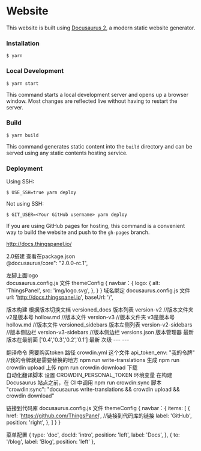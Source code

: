 # Website

This website is built using [Docusaurus 2](https://docusaurus.io/), a modern static website generator.

### Installation

```
$ yarn
```

### Local Development

```
$ yarn start
```

This command starts a local development server and opens up a browser window. Most changes are reflected live without having to restart the server.

### Build

```
$ yarn build
```

This command generates static content into the `build` directory and can be served using any static contents hosting service.

### Deployment

Using SSH:

```
$ USE_SSH=true yarn deploy
```

Not using SSH:

```
$ GIT_USER=<Your GitHub username> yarn deploy
```

If you are using GitHub pages for hosting, this command is a convenient way to build the website and push to the `gh-pages` branch.

http://docs.thingspanel.io/

2.0搭建  查看在package.json  
    @docusaurus/core": "2.0.0-rc.1",

左脚上面logo  
  docusaurus.config.js 文件
    themeConfig {
      navbar：{
         logo: {
          alt: 'ThingsPanel',
          src: 'img/logo.svg',
        },
      }
    }
域名绑定 
   docusaurus.config.js 文件
      url: 'http://docs.thingspanel.io',
      baseUrl: '/',


版本构建  根据版本切换文档
versioned_docs 版本列表
  version-v2  //版本文件夹 v2是版本号
    hollow.md  //版本文件
  version-v3  //版本文件夹 v3是版本号
    hollow.md  //版本文件
versioned_sidebars 版本左侧列表
  version-v2-sidebars  //版本侧边栏
  version-v3-sidebars  //版本侧边栏
versions.json   版本管理器  最新版本在最前面 ['0.4','0.3','0.2','0.1']
                                            最新   次级  ---    ---

翻译命令 需要购买token 路径  crowdin.yml 这个文件 
  api_token_env: "我的令牌"   //我的令牌就是需要替换的地方
  npm run write-translations 生成 npm run crowdin upload 上传  npm run crowdin download 下载  
自动化翻译脚本   设置 CROWDIN_PERSONAL_TOKEN 环境变量
在构建 Docusaurus 站点之前，在 CI 中调用 npm run crowdin:sync 脚本
  "crowdin:sync": "docusaurus write-translations && crowdin upload && crowdin download"

链接到代码库
    docusaurus.config.js 文件
    themeConfig {
      navbar：{
         items: [
          {
            href: 'https://github.com/ThingsPanel', //链接到代码库的链接
            label: 'GitHub',
            position: 'right',
          },
         ]
      }
    }

菜单配置
     {
      type: 'doc',
      docId: 'intro',
      position: 'left',
      label: 'Docs',
    },
    { to: '/blog', label: 'Blog', position: 'left' },